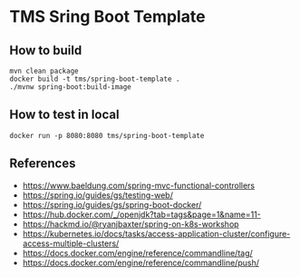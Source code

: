 # TMS Sring Boot Template

## How to build

```
mvn clean package
docker build -t tms/spring-boot-template .
./mvnw spring-boot:build-image
```

## How to test in local

```
docker run -p 8080:8080 tms/spring-boot-template
```

## References

- https://www.baeldung.com/spring-mvc-functional-controllers
- https://spring.io/guides/gs/testing-web/
- https://spring.io/guides/gs/spring-boot-docker/
- https://hub.docker.com/_/openjdk?tab=tags&page=1&name=11-
- https://hackmd.io/@ryanjbaxter/spring-on-k8s-workshop
- https://kubernetes.io/docs/tasks/access-application-cluster/configure-access-multiple-clusters/
- https://docs.docker.com/engine/reference/commandline/tag/
- https://docs.docker.com/engine/reference/commandline/push/






